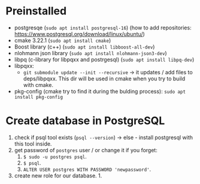# Preinstalled

- postgresqe (`sudo apt install postgresql-16`) (how to add repositories: https://www.postgresql.org/download/linux/ubuntu/)
- cmake 3.22.1 (`sudo apt install cmake`)
- Boost library (c++) (`sudo apt install libboost-all-dev`)
- nlohmann json library (`sudo apt install nlohmann-json3-dev`)
- libpq (c-library for libpqxx and postrgesql) (`sudo apt install libpq-dev`)
- libpqxx:
    - `git submodule update --init --recursive` -> it updates / add files to deps/libpqxx. This dir
    will be used in cmake when you try to build with cmake.
- pkg-config (cmake try to find it during the bulding process): `sudo apt install pkg-config`

# Create database in PostgreSQL

1. check if psql tool exists (`psql --version`) -> else - install postgresql with this tool inside.
2. get password of `postgres` user / or change it if you forget:
    1. `$ sudo -u postgres psql`.
    2. `$ psql`.
    2. `ALTER USER postgres WITH PASSWORD 'newpassword'`.
3. create new role for our database.
    1.  